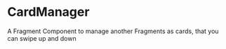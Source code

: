 CardManager
===========

A Fragment Component to manage another Fragments as cards, that you can swipe up and down
